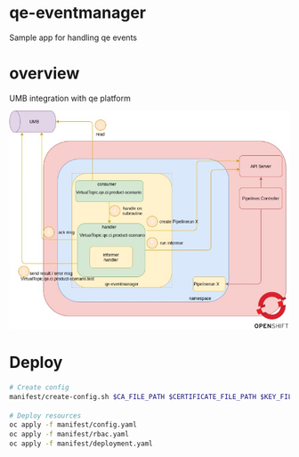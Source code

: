 # qe-eventmanager
Sample app for handling qe events

# overview

UMB integration with qe platform

![Overview](docs/diagrams/overview.jpg?raw=true)

# Deploy

```bash 
# Create config
manifest/create-config.sh $CA_FILE_PATH $CERTIFICATE_FILE_PATH $KEY_FILE_PATH $BROKERS

# Deploy resources
oc apply -f manifest/config.yaml
oc apply -f manifest/rbac.yaml
oc apply -f manifest/deployment.yaml
```
